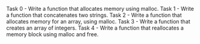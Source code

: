 Task 0 - Write a function that allocates memory using malloc.
Task 1 - Write a function that concatenates two strings.
Task 2 - Write a function that allocates memory for an array, using malloc.
Task 3 - Write a function that creates an array of integers.
Task 4 - Write a function that reallocates a memory block using malloc and free.


